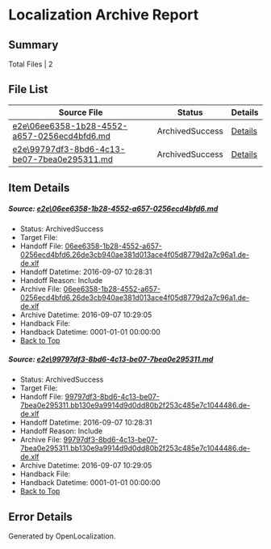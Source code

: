 # <a name='report-top'></a> Localization Archive Report

## Summary
 Total Files | 2

## File List
 Source File | Status | Details 
 ----------- | ------ | ------- 
 [e2e\06ee6358-1b28-4552-a657-0256ecd4bfd6.md](https://github.com/OpenLocalizationTestOrg/ol-test0/blob/965935c91cca985021fcd76f26a58cabcdd23b01/e2e/06ee6358-1b28-4552-a657-0256ecd4bfd6.md) | ArchivedSuccess | [Details](#acb94ae253fb1839495e1d755b032c79e55b35d71)
 [e2e\99797df3-8bd6-4c13-be07-7bea0e295311.md](https://github.com/OpenLocalizationTestOrg/ol-test0/blob/965935c91cca985021fcd76f26a58cabcdd23b01/e2e/99797df3-8bd6-4c13-be07-7bea0e295311.md) | ArchivedSuccess | [Details](#03e9c7aa72c618b75cac3b09d7d666dbdb989d145)

## Item Details
##### <a name='acb94ae253fb1839495e1d755b032c79e55b35d71'></a> Source: [e2e\06ee6358-1b28-4552-a657-0256ecd4bfd6.md](https://github.com/OpenLocalizationTestOrg/ol-test0/blob/965935c91cca985021fcd76f26a58cabcdd23b01/e2e/06ee6358-1b28-4552-a657-0256ecd4bfd6.md)
* Status: ArchivedSuccess
* Target File: 
* Handoff File: [06ee6358-1b28-4552-a657-0256ecd4bfd6.26de3cb940ae381d013ace4f05d8779d2a7c96a1.de-de.xlf](https://github.com/OpenLocalizationTestOrg/ol-test0-handoff/blob/53ebcf0cc818506b2b48112f624100def9185d7e/ol-handoff/OpenLocalizationTestOrg/ol-test0-dede/yuwzho/06ee6358-1b28-4552-a657-0256ecd4bfd6.26de3cb940ae381d013ace4f05d8779d2a7c96a1.de-de.xlf)
* Handoff Datetime: 2016-09-07 10:28:31
* Handoff Reason: Include
* Archive File: [06ee6358-1b28-4552-a657-0256ecd4bfd6.26de3cb940ae381d013ace4f05d8779d2a7c96a1.de-de.xlf](https://github.com/OpenLocalizationTestOrg/ol-test0-handoff/blob/0bd74a624e0a93d925e94ca7342f5ebcab1e1402/ol-archive/OpenLocalizationTestOrg/ol-test0-dede/yuwzho/06ee6358-1b28-4552-a657-0256ecd4bfd6.26de3cb940ae381d013ace4f05d8779d2a7c96a1.de-de.xlf)
* Archive Datetime: 2016-09-07 10:29:05
* Handback File: 
* Handback Datetime: 0001-01-01 00:00:00
* [Back to Top](#report-top)

##### <a name='03e9c7aa72c618b75cac3b09d7d666dbdb989d145'></a> Source: [e2e\99797df3-8bd6-4c13-be07-7bea0e295311.md](https://github.com/OpenLocalizationTestOrg/ol-test0/blob/965935c91cca985021fcd76f26a58cabcdd23b01/e2e/99797df3-8bd6-4c13-be07-7bea0e295311.md)
* Status: ArchivedSuccess
* Target File: 
* Handoff File: [99797df3-8bd6-4c13-be07-7bea0e295311.bb130e9a9914d9d0dd80b2f253c485e7c1044486.de-de.xlf](https://github.com/OpenLocalizationTestOrg/ol-test0-handoff/blob/53ebcf0cc818506b2b48112f624100def9185d7e/ol-handoff/OpenLocalizationTestOrg/ol-test0-dede/yuwzho/99797df3-8bd6-4c13-be07-7bea0e295311.bb130e9a9914d9d0dd80b2f253c485e7c1044486.de-de.xlf)
* Handoff Datetime: 2016-09-07 10:28:31
* Handoff Reason: Include
* Archive File: [99797df3-8bd6-4c13-be07-7bea0e295311.bb130e9a9914d9d0dd80b2f253c485e7c1044486.de-de.xlf](https://github.com/OpenLocalizationTestOrg/ol-test0-handoff/blob/0bd74a624e0a93d925e94ca7342f5ebcab1e1402/ol-archive/OpenLocalizationTestOrg/ol-test0-dede/yuwzho/99797df3-8bd6-4c13-be07-7bea0e295311.bb130e9a9914d9d0dd80b2f253c485e7c1044486.de-de.xlf)
* Archive Datetime: 2016-09-07 10:29:05
* Handback File: 
* Handback Datetime: 0001-01-01 00:00:00
* [Back to Top](#report-top)


## Error Details

Generated by OpenLocalization.
